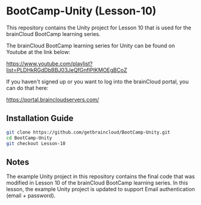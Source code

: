 # BootCamp-Unity (Lesson-10)

This repository contains the Unity project for Lesson 10 that is used for the brainCloud BootCamp learning series.

The brainCloud BootCamp learning series for Unity can be found on Youtube at the link below:

https://www.youtube.com/playlist?list=PLDHkRGdDbBBJ03JeQfGnflPIKMOEgBCoZ


If you haven't signed up or you want to log into the brainCloud portal, you can do that here:

https://portal.braincloudservers.com/


## Installation Guide

```bash
git clone https://github.com/getbraincloud/BootCamp-Unity.git
cd BootCamp-Unity
git checkout Lesson-10
```

## Notes

The example Unity project in this repository contains the final code that was modified in Lesson 10 of the brainCloud BootCamp learning series. In this lesson, the example Unity project is updated to support Email authentication (email + password).
